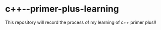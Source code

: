 # c++--primer-plus-learning


This repository will record the process of my learning of c++ primer plus!!
